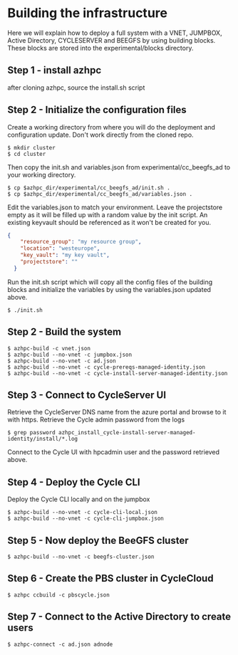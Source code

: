 # Building the infrastructure
Here we will explain how to deploy a full system with a VNET, JUMPBOX, Active Directory, CYCLESERVER and BEEGFS by using building blocks. These blocks are stored into the experimental/blocks directory.

## Step 1 - install azhpc
after cloning azhpc, source the install.sh script

## Step 2 - Initialize the configuration files
Create a working directory from where you will do the deployment and configuration update. Don't work directly from the cloned repo.

```
$ mkdir cluster
$ cd cluster
```

Then copy the init.sh and variables.json from experimental/cc_beegfs_ad to your working directory.

```
$ cp $azhpc_dir/experimental/cc_beegfs_ad/init.sh .
$ cp $azhpc_dir/experimental/cc_beegfs_ad/variables.json .
```

Edit the variables.json to match your environment. Leave the projectstore empty as it will be filled up with a random value by the init script. An existing keyvault should be referenced as it won't be created for you.

```json
{
    "resource_group": "my resource group",
    "location": "westeurope",
    "key_vault": "my key vault",
    "projectstore": ""
  }
```

Run the init.sh script which will copy all the config files of the building blocks and initialize the variables by using the variables.json updated above.

```
$ ./init.sh
```

## Step 2 - Build the system

```
$ azhpc-build -c vnet.json
$ azhpc-build --no-vnet -c jumpbox.json
$ azhpc-build --no-vnet -c ad.json
$ azhpc-build --no-vnet -c cycle-prereqs-managed-identity.json
$ azhpc-build --no-vnet -c cycle-install-server-managed-identity.json
```

## Step 3 - Connect to CycleServer UI
Retrieve the CycleServer DNS name from the azure portal and browse to it with https.
Retrieve the Cycle admin password from the logs 

```
$ grep password azhpc_install_cycle-install-server-managed-identity/install/*.log
```

Connect to the Cycle UI with hpcadmin user and the password retrieved above.

## Step 4 - Deploy the Cycle CLI
Deploy the Cycle CLI locally and on the jumpbox

```
$ azhpc-build --no-vnet -c cycle-cli-local.json
$ azhpc-build --no-vnet -c cycle-cli-jumpbox.json
```

## Step 5 - Now deploy the BeeGFS cluster
```
$ azhpc-build --no-vnet -c beegfs-cluster.json
```

## Step 6 - Create the PBS cluster in CycleCloud

```
$ azhpc ccbuild -c pbscycle.json
```

## Step 7 - Connect to the Active Directory to create users

```
$ azhpc-connect -c ad.json adnode
```

